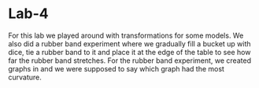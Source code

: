 # Lab-4
For this lab we played around with transformations for some models. We also did a rubber band experiment where we gradually fill a bucket up with dice, tie a rubber band to it and place it at the edge of the table to see how far the rubber band stretches. For the rubber band experiment, we created graphs in and we were supposed to say which graph had the most curvature.
